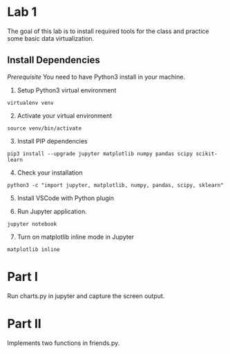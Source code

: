 # Lab 1

The goal of this lab is to install required tools for the class and practice some basic data virtualization.

## Install Dependencies

_Prerequisite_ You need to have Python3 install in your machine.

1. Setup Python3 virtual environment

```
virtualenv venv
```

2. Activate your virtual environment

```
source venv/bin/activate
```

3. Install PIP dependencies

```
pip3 install --upgrade jupyter matplotlib numpy pandas scipy scikit-learn
```

4. Check your installation

```
python3 -c "import jupyter, matplotlib, numpy, pandas, scipy, sklearn"
```

5. Install VSCode with Python plugin

6. Run Jupyter application.

```
jupyter notebook
```

7. Turn on matplotlib inline mode in Jupyter

```matplotlib inline```

# Part I

Run charts.py in jupyter and capture the screen output.

# Part II

Implements two functions in friends.py.